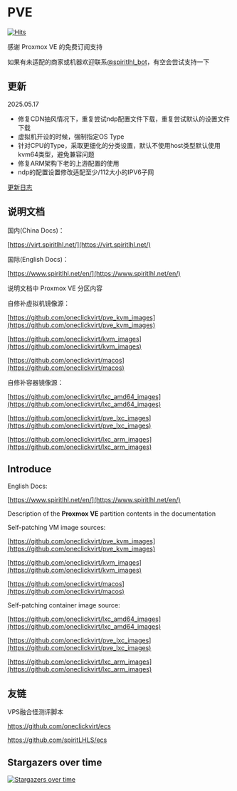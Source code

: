 # PVE

[![Hits](https://hits.spiritlhl.net/pve.svg?action=hit&title=Hits&title_bg=%23555555&count_bg=%230eecf8&edge_flat=false)](https://hits.spiritlhl.net)

感谢 Proxmox VE 的免费订阅支持

如果有未适配的商家或机器欢迎联系[@spiritlhl_bot](https://t.me/spiritlhl_bot)，有空会尝试支持一下

## 更新

2025.05.17

- 修复CDN抽风情况下，重复尝试ndp配置文件下载，重复尝试默认的设置文件下载
- 虚拟机开设的时候，强制指定OS Type
- 针对CPU的Type，采取更细化的分类设置，默认不使用host类型默认使用kvm64类型，避免兼容问题
- 修复ARM架构下老的上游配置的使用
- ndp的配置设置修改适配至少/112大小的IPV6子网

[更新日志](CHANGELOG.md)

## 说明文档

国内(China Docs)：

[https://virt.spiritlhl.net/](https://virt.spiritlhl.net/)

国际(English Docs)：

[https://www.spiritlhl.net/en/](https://www.spiritlhl.net/en/)

说明文档中 Proxmox VE 分区内容

自修补虚拟机镜像源：

[https://github.com/oneclickvirt/pve_kvm_images](https://github.com/oneclickvirt/pve_kvm_images)

[https://github.com/oneclickvirt/kvm_images](https://github.com/oneclickvirt/kvm_images)

[https://github.com/oneclickvirt/macos](https://github.com/oneclickvirt/macos)

自修补容器镜像源：

[https://github.com/oneclickvirt/lxc_amd64_images](https://github.com/oneclickvirt/lxc_amd64_images)

[https://github.com/oneclickvirt/pve_lxc_images](https://github.com/oneclickvirt/pve_lxc_images)

[https://github.com/oneclickvirt/lxc_arm_images](https://github.com/oneclickvirt/lxc_arm_images)

## Introduce

English Docs:

[https://www.spiritlhl.net/en/](https://www.spiritlhl.net/en/)

Description of the **Proxmox VE** partition contents in the documentation

Self-patching VM image sources:

[https://github.com/oneclickvirt/pve_kvm_images](https://github.com/oneclickvirt/pve_kvm_images)

[https://github.com/oneclickvirt/kvm_images](https://github.com/oneclickvirt/kvm_images)

[https://github.com/oneclickvirt/macos](https://github.com/oneclickvirt/macos)

Self-patching container image source:

[https://github.com/oneclickvirt/lxc_amd64_images](https://github.com/oneclickvirt/lxc_amd64_images)

[https://github.com/oneclickvirt/pve_lxc_images](https://github.com/oneclickvirt/pve_lxc_images)

[https://github.com/oneclickvirt/lxc_arm_images](https://github.com/oneclickvirt/lxc_arm_images)

## 友链

VPS融合怪测评脚本

https://github.com/oneclickvirt/ecs

https://github.com/spiritLHLS/ecs

## Stargazers over time

[![Stargazers over time](https://starchart.cc/oneclickvirt/pve.svg)](https://github.com/oneclickvirt/ecs)
